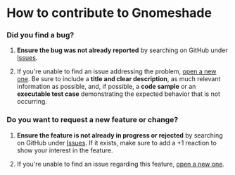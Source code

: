 # How to contribute to Gnomeshade

### Did you find a bug?

1. **Ensure the bug was not already reported** by searching on GitHub under
   [Issues](https://github.com/VMelnalksnis/Gnomeshade/issues?q=is%3Aissue+label%3Abug).

2. If you're unable to find an issue addressing the problem,
   [open a new one](https://github.com/VMelnalksnis/Gnomeshade/issues/new?labels=bug&template=bug_report.md&title=).
   Be sure to include a **title and clear description**,
   as much relevant information as possible,
   and, if possible, a **code sample** or an **executable test case**
   demonstrating the expected behavior that is not occurring.

### Do you want to request a new feature or change?

1. **Ensure the feature is not already in progress or rejected** by searching on GitHub under
   [Issues](https://github.com/VMelnalksnis/Gnomeshade/issues?q=is%3Aissue+label%3Aenhancement).
   If it exists, make sure to add a +1 reaction to show your interest in the feature.

2. If you're unable to find an issue regarding this feature,
   [open a new one](https://github.com/VMelnalksnis/Gnomeshade/issues/new?&labels=enhancement&template=feature_request.md&title=).
